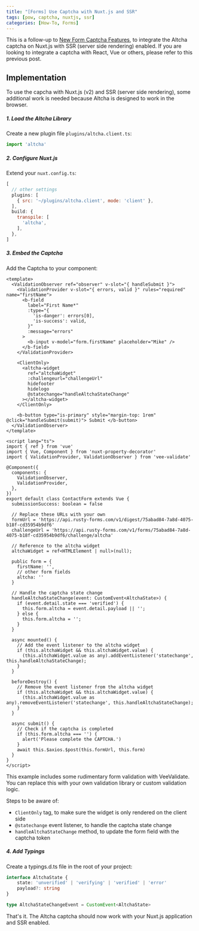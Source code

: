 ```yaml
---
title: "[Forms] Use Captcha with Nuxt.js and SSR"
tags: [pow, captcha, nuxtjs, ssr]
categories: [How-To, Forms]
---
```


This is a follow-up to [New Form Captcha Features](/posts/new-form-captcha-features/), to integrate the Altcha captcha on Nuxt.js with SSR (server side rendering) enabled. If you are looking to integrate a captcha with React, Vue or others, please refer to this previous post.

## Implementation

To use the capcha with Nuxt.js (v2) and SSR (server side rendering), some additional work is needed because Altcha is designed to work in the browser.

##### 1. Load the Altcha Library

Create a new plugin file `plugins/altcha.client.ts`:

```js
import 'altcha'
```

##### 2. Configure Nuxt.js

Extend your `nuxt.config.ts`:

```js
[
  // other settings
  plugins: [
    { src: '~/plugins/altcha.client', mode: 'client' },
  ],
  build: {
    transpile: [
      'altcha',
    ],
  },
]
```

##### 3. Embed the Captcha

Add the Captcha to your component:

```vue
<template>
  <ValidationObserver ref="observer" v-slot="{ handleSubmit }">
    <ValidationProvider v-slot="{ errors, valid }" rules="required" name="firstName">
      <b-field
        label="First Name*"
        :type="{
          'is-danger': errors[0],
          'is-success': valid,
        }"
        :message="errors"
      >
        <b-input v-model="form.firstName" placeholder="Mike" />
      </b-field>
    </ValidationProvider>

    <ClientOnly>
      <altcha-widget
        ref="altchaWidget"
        :challengeurl="challengeUrl"
        hidefooter
        hidelogo
        @statechange="handleAltchaStateChange"
      ></altcha-widget>
    </ClientOnly>

    <b-button type="is-primary" style="margin-top: 1rem" @click="handleSubmit(submit)"> Submit </b-button>
  </ValidationObserver>
</template>

<script lang="ts">
import { ref } from 'vue'
import { Vue, Component } from 'nuxt-property-decorator'
import { ValidationProvider, ValidationObserver } from 'vee-validate'

@Component({
  components: {
    ValidationObserver,
    ValidationProvider,
  },
})
export default class ContactForm extends Vue {
  submissionSuccess: boolean = false

  // Replace these URLs with your own
  formUrl = 'https://api.rusty-forms.com/v1/digest/75abad84-7a8d-4075-b18f-cd35954b9df6'
  challengeUrl = 'https://api.rusty-forms.com/v1/forms/75abad84-7a8d-4075-b18f-cd35954b9df6/challenge/altcha'

  // Reference to the altcha widget
  altchaWidget = ref<HTMLElement | null>(null);

  public form = {
    firstName: '',
    // other form fields
    altcha: ''
  }

  // Handle the captcha state change
  handleAltchaStateChange(event: CustomEvent<AltchaState>) {
    if (event.detail.state === 'verified') {
      this.form.altcha = event.detail.payload || '';
    } else {
      this.form.altcha = '';
    }
  }
  
  async mounted() {
    // Add the event listener to the altcha widget
    if (this.altchaWidget && this.altchaWidget.value) {
      (this.altchaWidget.value as any).addEventListener('statechange', this.handleAltchaStateChange);
    }
  }

  beforeDestroy() {
    // Remove the event listener from the altcha widget
    if (this.altchaWidget && this.altchaWidget.value) {
      (this.altchaWidget.value as any).removeEventListener('statechange', this.handleAltchaStateChange);
    }
  }

  async submit() {
    // Check if the captcha is completed
    if (this.form.altcha === '') {
      alert('Please complete the CAPTCHA.')
    }
    await this.$axios.$post(this.formUrl, this.form)
  }
}
</script>
```

This example includes some rudimentary form validation with VeeValidate. You can replace this with your own validation library or custom validation logic.

Steps to be aware of:

- `ClientOnly` tag, to make sure the widget is only rendered on the client side
- `@statechange` event listener, to handle the captcha state change
- `handleAltchaStateChange` method, to update the form field with the captcha token

##### 4. Add Typings

Create a typings.d.ts file in the root of your project:

```ts
interface AltchaState {
	state: 'unverified' | 'verifying' | 'verified' | 'error'
	payload?: string
}

type AltchaStateChangeEvent = CustomEvent<AltchaState>
```

That's it. The Altcha captcha should now work with your Nuxt.js application and SSR enabled.